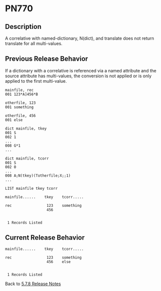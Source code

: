 # PN770

<PageHeader />

## Description

A correlative with named-dictionary, N(dict), and translate does not return translate for all multi-values.

## Previous Release Behavior

If a dictionary with a correlative is referenced via a named attribute and the source attribute has multi-values, the conversion is not applied or is only applied to the first multi-value.

```
mainfile, rec
001 123*A]456*B

otherfile, 123
001 something

otherfile, 456
001 else

dict mainfile, tkey
001 S
002 1
...
008 G*1
...

dict mainfile, tcorr
001 S
002 0
...
008 A;N(tkey)(Totherfile;X;;1)
...

LIST mainfile tkey tcorr

mainfile......    tkey    tcorr.....

rec                123    something
                   456


 1 Records Listed

```

## Current Release Behavior

```
mainfile......    tkey    tcorr.....

rec                123    something
                   456    else


 1 Records Listed
```

Back to [5.7.8 Release Notes](./../README.md)
  
<PageFooter />

